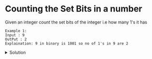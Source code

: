 # Counting the Set Bits in a number 

Given an integer count the set bits of the integer i.e how many 1's it has

```
Example 1:
Input : 9
OutPut : 2
Explaination: 9 in binary is 1001 so no of 1's in 9 are 2
```
<details><summary>Solution</summary>
<p>

```python
a=int(input())
count=0
while(a):
    if a&1:
        count=count+1
    a=a>>1
print(count)
```
</p>
</details>  
  
        
        
